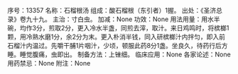 序号：13357
名称：石榴根汤
组成：酸石榴根（东引者）1握。
出处：《圣济总录》卷九十九。
主治：寸白虫。
加减：None
功效：None
用法用量：用水半碗，均作3分，煎取2分，更入冷水半盏，同煎去滓，取汁。来日鸡鸣时，将槟榔1颗，用冷熟水磨1分，余2分为末。更入朴消半钱，同入研槟榔汁内拌匀，即入前石榴汁内温过。先嚼干脯1片咽汁，少顷，顿服此药8分1盏。坐良久，待药行后方睡。睡觉腹痛，虫即出。
制备方法：上锉细。
临床应用：None
各家论述：None
用药禁忌：None
附注：None
